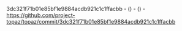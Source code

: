 3dc321f71b01e85bf1e9884acdb921c1c1ffacbb -  () -  () - https://github.com/project-topaz/topaz/commit/3dc321f71b01e85bf1e9884acdb921c1c1ffacbb
